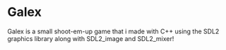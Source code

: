 # Galex
Galex is a small shoot-em-up game that i made with C++ using the SDL2 graphics library along with SDL2_image and SDL2_mixer!
